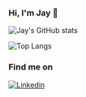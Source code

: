 ### Hi, I'm Jay 👋



![Jay's GitHub stats](https://github-readme-stats.vercel.app/api?username=jaikumarm&show_icons=true&theme=dark&count_private=true&hide=issues,contribs)

![Top Langs](https://github-readme-stats.vercel.app/api/top-langs/?username=jaikumarm&langs_count=6&layout=compact&theme=dark)

### Find me on

[![Linkedin](https://img.shields.io/badge/LinkedIn-0077B5?style=for-the-badge&logo=linkedin&logoColor=white)](https://www.linkedin.com/in/jmunuswamy/)


<!--
**jaikumarm/jaikumarm** is a ✨ _special_ ✨ repository because its `README.md` (this file) appears on your GitHub profile.

Here are some ideas to get you started:

- 🔭 I’m currently working on ...
- 🌱 I’m currently learning ...
- 👯 I’m looking to collaborate on ...
- 🤔 I’m looking for help with ...
- 💬 Ask me about ...
- 📫 How to reach me: ...
- 😄 Pronouns: ...
- ⚡ Fun fact: ...
-->
